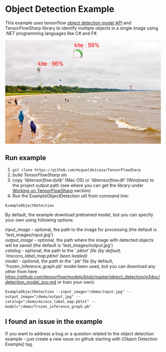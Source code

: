 # Object Detection Example #

This example uses tensorflow [object detection model API](https://github.com/tensorflow/models/tree/master/object_detection) and TensorFlowSharp library to identify multiple objects in a single image using .NET programming languages like C# and F#.

![alt tag](demo-picture.jpg)

## Run example ##
1. ``` git clone https://github.com/migueldeicaza/TensorFlowSharp ```
2. build _TensorFlowSharp.sln_
3. copy _'libtensorflow.dylib'_ (Mac OS) or _'libtensorflow.dll'_ (Windows) to the project output path  (see where you can get the library under [Working on TensorFlowSharp](https://github.com/migueldeicaza/TensorFlowSharp#working-on-tensorflowsharp) section)
4. Run the ExampleObjectDetection util from command line:
```
ExampleObjectDetection
```

By default, the example download pretrained model, but you can specify your own using following options:  

_input_image_ - optional, the path to the image for processing (the default is 'test_images/input.jpg')  
_output_image_ - optional, the path where the image with detected objects will be saved (the default is 'test_images/output.jpg')  
_catalog_ - optional, the path to the '*.pbtxt' file (by default, 'mscoco_label_map.pbtxt' been loaded)  
_model_ - optional, the path to the '*.pb' file (by default, 'frozen_inference_graph.pb' model been used, but you can download any other from here https://github.com/tensorflow/models/blob/master/object_detection/g3doc/detection_model_zoo.md or train your own):
```
ExampleObjectDetection --input_image="/demo/input.jpg" --output_image="/demo/output.jpg" --catalog="/demo/mscoco_label_map.pbtxt" --model="/demo/frozen_inference_graph.pb"
```

## I found an issue in the example ##
If you want to address a bug or a question related to the object detection example - just create a new issue on github starting with [Object Detection Example] tag.
